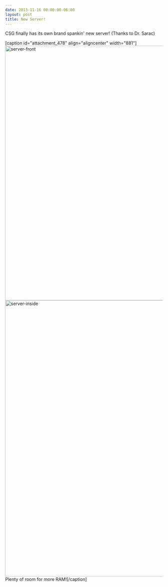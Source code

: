 ```yaml
---
date: 2013-11-16 00:00:00-06:00
layout: post
title: New Server!
---
```


CSG finally has its own brand spankin' new server! (Thanks to Dr. Sarac)

\[caption id="attachment\_478" align="aligncenter" width="881"\][<img src="{{ site.baseurl }}/assets/server-front.jpg" alt="server-front" class="wp-image-479" width="881" height="812" />](https://csg.utdallas.edu/wp-content/uploads/2013/11/server-front.jpg) [<img src="{{ site.baseurl }}/assets/server-inside.jpg" alt="server-inside" class="wp-image-478" width="1175" height="881" />](https://csg.utdallas.edu/wp-content/uploads/2013/11/server-inside.jpg) Plenty of room for more RAM!\[/caption\]
